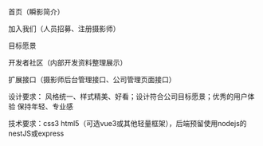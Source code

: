 首页（瞬影简介）

加入我们（人员招募、注册摄影师）

目标愿景

开发者社区（内部开发资料整理展示）

扩展接口（摄影师后台管理接口、公司管理页面接口）



设计要求：
风格统一、样式精美、好看；设计符合公司目标愿景；优秀的用户体验
保持年轻、专业感

技术要求：css3 html5（可选vue3或其他轻量框架），后端预留使用nodejs的nestJS或express


